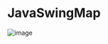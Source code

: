 # JavaSwingMap

![image](https://user-images.githubusercontent.com/93170189/225525740-959a1be9-389c-4ce3-ac5e-26f88da86142.png)
